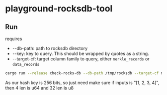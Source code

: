 # playground-rocksdb-tool

## Run

requires

- --db-path: path to rocksdb directory
- --key: key to query. This should be wrapped by quotes as a string.
- --target-cf: target column family to query, either `merkle_records` or `data_records`

```bash
cargo run --release check-rocks-db --db-path /tmp/rocksdb --target-cf merkle_records --key "[1, 2, 3] OR 0x1234567890abcdef"
```

 As our hash key is 256 bits, so just need make sure if inputs is "[1, 2, 3, 4]", then 4 len is u64 and 32 len is u8
